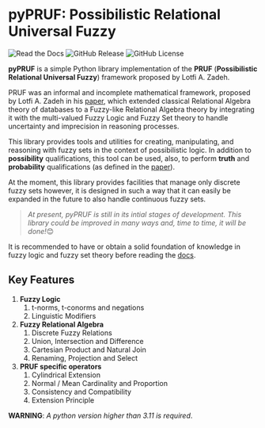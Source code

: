 # pyPRUF: Possibilistic Relational Universal Fuzzy

![Read the Docs](https://img.shields.io/readthedocs/ashkihotah-pypruf)
![GitHub Release](https://img.shields.io/github/v/release/ashkihotah/pyPRUF)
![GitHub License](https://img.shields.io/github/license/ashkihotah/pyPRUF)

**pyPRUF** is a simple Python library implementation of the **PRUF** (**Possibilistic Relational Universal Fuzzy**) framework proposed by Lotfi A. Zadeh.

PRUF was an informal and incomplete mathematical framework, proposed by Lotfi A. Zadeh in his [paper](https://www2.eecs.berkeley.edu/Pubs/TechRpts/1977/ERL-m-77-61.pdf), which extended classical Relational Algebra theory of databases to a Fuzzy-like Relational Algebra theory by integrating it with the multi-valued Fuzzy Logic and Fuzzy Set theory to handle uncertainty and imprecision in reasoning processes.

This library provides tools and utilities for creating, manipulating, and reasoning with fuzzy sets in the context of possibilistic logic. In addition to **possibility** qualifications, this tool can be used, also, to perform **truth** and **probability** qualifications (as defined in the [paper](https://www2.eecs.berkeley.edu/Pubs/TechRpts/1977/ERL-m-77-61.pdf)).

At the moment, this library provides facilities that manage only discrete fuzzy sets however, it is designed in such a way that it can easily be expanded in the future to also handle continuous fuzzy sets.

> *At present, pyPRUF is still in its intial stages of development. This library could be improved in many ways and, time to time, it will be done!*😊

It is recommended to have or obtain a solid foundation of knowledge in fuzzy logic and fuzzy set theory before reading the [docs](https://ashkihotah-pypruf.readthedocs.io/en/latest/).

## Key Features

1. **Fuzzy Logic**
      1. t-norms, t-conorms and negations
      2. Linguistic Modifiers
2. **Fuzzy Relational Algebra**
      1. Discrete Fuzzy Relations
      2. Union, Intersection and Difference
      3. Cartesian Product and Natural Join
      4. Renaming, Projection and Select
3. **PRUF specific operators**
      1. Cylindrical Extension
      2. Normal / Mean Cardinality and Proportion
      3. Consistency and Compatibility
      4. Extension Principle
   
**WARNING**: *A python version higher than 3.11 is required*.